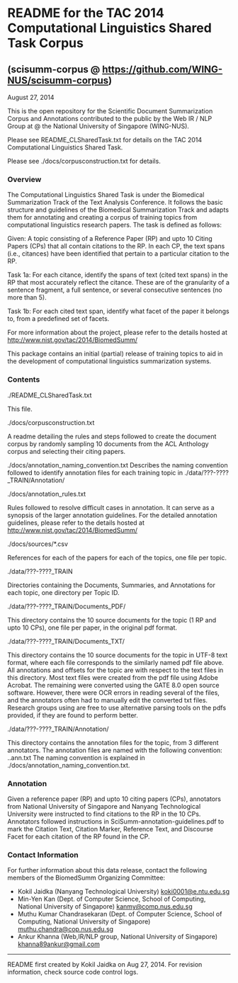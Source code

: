 # README for the TAC 2014 Computational Linguistics Shared Task Corpus

## (scisumm-corpus @ https://github.com/WING-NUS/scisumm-corpus)

August 27, 2014

This is the open repository for the Scientific Document Summarization Corpus and Annotations contributed to the public by the Web IR / NLP Group at @ the National University of Singapore (WING-NUS).

Please see README_CLSharedTask.txt for details on the TAC 2014 Computational Linguistics Shared Task.

Please see ./docs/corpusconstruction.txt for details. 

### Overview

The Computational Linguistics Shared Task is under the Biomedical Summarization Track of the Text Analysis Conference. It follows the basic  structure and guidelines of the Biomedical Summarization Track and adapts them for annotating and creating a corpus of training topics from computational linguistics research papers.  The task is defined as follows:

Given: A topic consisting of a Reference Paper (RP) and upto 10 Citing Papers (CPs) that all contain citations to the RP. In each CP, the text spans (i.e., citances) have been identified that pertain to a particular citation to the RP.

Task 1a: For each citance, identify the spans of text (cited text spans) in the RP that most accurately reflect the citance. These are of the granularity of a sentence fragment, a full sentence, or several consecutive sentences (no more than 5).

Task 1b: For each cited text span, identify what facet of the paper it belongs to, from a predefined set of facets.

For more information about the project, please refer to the details hosted at 
http://www.nist.gov/tac/2014/BiomedSumm/

This package contains an initial (partial) release of training topics
to aid in the development of computational linguistics summarization systems.

### Contents

  ./README_CLSharedTask.txt
 
  This file.

  ./docs/corpusconstruction.txt
 
  A readme detailing the rules and steps followed to create the document
  corpus by randomly sampling 10 documents from the ACL Anthology corpus
  and selecting their citing papers.
  
  ./docs/annotation_naming_convention.txt
  Describes the naming convention followed to identify annotation files 
  for each training topic in ./data/???-????_TRAIN/Annotation/

  ./docs/annotation_rules.txt
  
  Rules followed to resolve difficult cases in annotation. It can serve as a synopsis of the larger annotation guidelines. For the detailed annotation guidelines, please refer to the details hosted at http://www.nist.gov/tac/2014/BiomedSumm/

./docs/sources/*.csv

  References for each of the papers for each of the topics, one file
  per topic.
  
./data/???-????_TRAIN
  
  Directories containing the Documents, Summaries, and Annotations for
  each topic, one directory per Topic ID.

./data/???-????_TRAIN/Documents_PDF/
  
  This directory contains the 10 source documents for the topic (1 RP
  and upto 10 CPs), one file per paper, in the original pdf format.

./data/???-????_TRAIN/Documents_TXT/

  This directory contains the 10 source documents for the topic in
  UTF-8 text format, where each file corresponds to the similarly
  named pdf file above.  All annotations and offsets for the topic are
  with respect to the text files in this directory.  Most text files
  were created from the pdf file using Adobe Acrobat. The remaining were
  converted using the GATE 8.0 open source software. 
  However, there were OCR errors in reading several of the files, and the
  annotators often had to manually edit the converted txt files.
  Research groups using are free to use alternative 
  parsing tools on the pdfs provided, if they are found to perform better.

./data/???-????_TRAIN/Annotation/

  This directory contains the annotation files for the topic, from 3
  different annotators.  The annotation files are named with the
  following convention: <TopicID>.<AnnotatorID>.ann.txt The naming convention
  is explained in ./docs/annotation_naming_convention.txt.


### Annotation

Given a reference paper (RP) and upto 10 citing papers (CPs), annotators from 
National University of Singapore and Nanyang Technological University
were instructed to find citations to the RP in the 10 CPs. Annotators followed instructions
in SciSumm-annotation-guidelines.pdf to mark the Citation Text,
Citation Marker, Reference Text, and Discourse Facet for each citation
of the RP found in the CP.  

### Contact Information

For further information about this data release, contact the following
members of the BiomedSumm Organizing Committee:

* Kokil Jaidka (Nanyang Technological University) <koki0001@e.ntu.edu.sg>
* Min-Yen Kan (Dept. of Computer Science, School of Computing, National University of Singapore) <kanmy@comp.nus.edu.sg>
* Muthu Kumar Chandrasekaran (Dept. of Computer Science, School of Computing, National University of Singapore) <muthu.chandra@cop.nus.edu.sg>
* Ankur Khanna (Web,IR/NLP group, National University of Singapore) <khanna89ankur@gmail.com>
  
--------------------------------------------------------------------------

README first created by Kokil Jaidka on Aug 27, 2014.  For revision information, check source code control logs.
